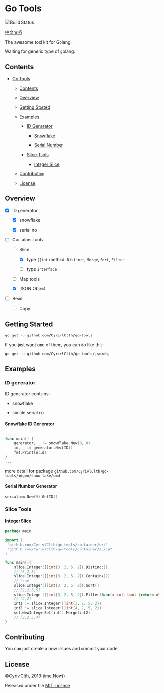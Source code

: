 # Go Tools

[![Build Status](https://travis-ci.org/CyrivlClth/go-tools.svg?branch=master)](https://travis-ci.org/CyrivlClth/go-tools)

[中文文档](./README-ZH.md)

The awesome tool kit for Golang.

Waiting for generic type of golang.

## Contents

- [Go Tools](#go-tools)

    - [Contents](#contents)
    
    - [Overview](#overview)
    
    - [Getting Started](#getting-started)
    
    - [Examples](#examples)
    
        - [ID Generator](#id-generator)
        
            - [Snowflake](#snowflake-id-generator)
            
            - [Serial Number](#serial-number-generator)
            
        - [Slice Tools](#slice-tools)
        
            - [Integer Slice](#integer-slice)
    
    - [Contributing](#contributing)
    
    - [License](#license)

## Overview

- [x] ID generator

    - [x] snowflake
    
    - [x] serial no

- [ ] Container tools

    - [ ] Slice

        - [x] type `[]int` method: `Distinct`, `Merge`, `Sort`, `Filter`
        
        - [ ] type `interface`

    - [ ] Map tools
    
    - [x] JSON Object

- [ ] Bean

    - [ ] Copy



## Getting Started

```bash
go get -u github.com/CyrivlClth/go-tools
```

If you just want one of them, you can do like this:

```bash
go get -u github.com/CyrivlClth/go-tools/jsonobj
```

## Examples

### ID generator

ID generator contains:

- snowflake

- simple serial no

#### Snowflake ID Generator

```go
...
func main() {
    generator, _ := snowflake.New(0, 0)
    id, _ := generator.NextID()
    fmt.Println(id)
}
...
```

more detail for package `github.com/CyrivlClth/go-tools/idgen/snowflake/cmd`

#### Serial Number Generator

```go
serialnum.New(9).GetID()
```

### Slice Tools

#### Integer Slice

```go
package main

import (
 "github.com/CyrivlClth/go-tools/container/set"
 "github.com/CyrivlClth/go-tools/container/slice"
)

func main(){
    slice.Integer([]int{3, 2, 5, 2}).Distinct()
    // [3,2,5]
    slice.Integer([]int{3, 2, 5, 2}).Contains(2)
    // true
    slice.Integer([]int{3, 2, 5, 2}).Sort()
    // [2,2,3,5]
    slice.Integer([]int{3, 2, 5, 2}).Filter(func(x int) bool {return x%2==0})
    // [2,2]
    int1 := slice.Integer([]int{3, 2, 5, 2})
    int2 := slice.Integer([]int{4, 2, 5, 2})
    set.NewIntegerSet(int1).Merge(int2)
    // [3,2,5,4]
}

```

## Contributing

You can just create a new issues and commit your code

## License

©CyrivlClth, 2019-time.Now()

Released under the [MIT License](./LICENSE)
